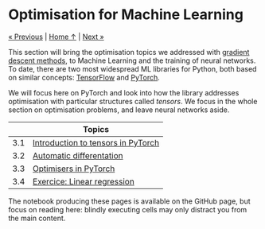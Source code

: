# Optimisation for Machine Learning

[« Previous](../2_gradient) \| [Home ↑](../) \| [Next »](../4_linear)

This section will bring the optimisation topics we addressed with [gradient descent methods](../2_gradient), to Machine Learning and the training of neural networks. To date, there are two most widespread ML libraries for Python, both based on similar concepts: [TensorFlow](https://www.tensorflow.org/) and [PyTorch](https://pytorch.org/).

We will focus here on PyTorch and look into how the library addresses optimisation with particular structures called _tensors_. We focus in the whole section on optimisation problems, and leave neural networks aside.

|     | Topics                                             |
| --- | -------------------------------------------------- |
| 3.1 | [Introduction to tensors in PyTorch](introduction) |
| 3.2 | [Automatic differentation](autograd)               |
| 3.3 | [Optimisers in PyTorch](optimise)                  |
| 3.4 | [Exercice: Linear regression](exercice)            |

The notebook producing these pages is available on the GitHub page, but focus on reading here: blindly executing cells may only distract you from the main content.
